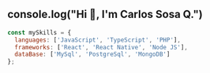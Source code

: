 <h2>console.log("Hi 👋, I'm Carlos Sosa Q.")</h2>

```js
const mySkills = {
  languages: ['JavaScript', 'TypeScript', 'PHP'],
  frameworks: ['React', 'React Native', 'Node JS'],
  dataBase: ['MySql', 'PostgreSql', 'MongoDB']
};
```
